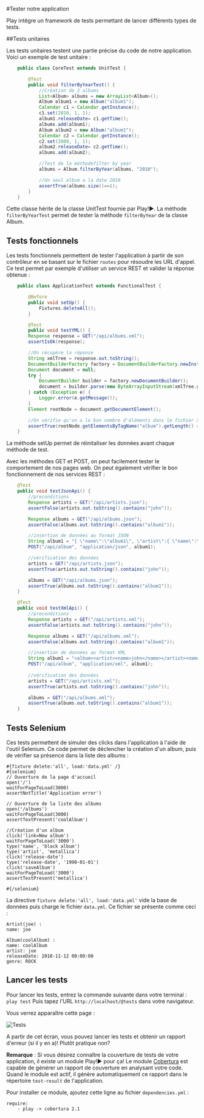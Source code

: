#Tester notre application

Play intègre un framework de tests permettant de lancer différents types de tests.
	
##Tests unitaires

Les tests unitaires testent une partie précise du code de notre application.
Voici un exemple de test unitaire :

~~~ java 
	public class CoreTest extends UnitTest {

	    @Test
	    public void filterByYearTest() {
	        //Création de 2 albums
	        List<Album> albums = new ArrayList<Album>();
	        Album album1 = new Album("album1");
	        Calendar c1 = Calendar.getInstance();
	        c1.set(2010, 1, 1);
	        album1.releaseDate= c1.getTime();
	        albums.add(album1);
	        Album album2 = new Album("album1");
	        Calendar c2 = Calendar.getInstance();
	        c2.set(2009, 1, 1);
	        album2.releaseDate= c2.getTime();
	        albums.add(album2);

	        //Test de la méthodefilter by year
	        albums = Album.filterByYear(albums, "2010");

	        //Un seul album a la date 2010
	        assertTrue(albums.size()==1);
	    }
	}
~~~  

Cette classe hérite de la classe UnitTest fournie par Play!►. La méthode `filterByYearTest` permet de tester la méthode `filterByYear` de la classe Album.

## Tests fonctionnels
	
Les tests fonctionnels permettent de tester l'application à partir de son contrôleur en se basant sur le fichier `routes` pour résoudre les URL d'appel.
Ce test permet par exemple d'utiliser un service REST et valider la réponse obtenue : 

~~~ java
	public class ApplicationTest extends FunctionalTest {

	    @Before
	    public void setUp() {
	        Fixtures.deleteAll();
	    }

	    @Test
	    public void testYML() {
	    Response response = GET("/api/albums.xml");
	    assertIsOk(response);

	    //On récupère la réponse
	    String xmlTree = response.out.toString();
	    DocumentBuilderFactory factory = DocumentBuilderFactory.newInstance();
	    Document document = null;
	    try {
	        DocumentBuilder builder = factory.newDocumentBuilder();
	        document = builder.parse(new ByteArrayInputStream(xmlTree.getBytes()));
	    } catch (Exception e) {
	        Logger.error(e.getMessage());
	    }
	    Element rootNode = document.getDocumentElement();

	    //On vérifie qu'on a le bon nombre d'éléments dans le fichier XML
	    assertTrue(rootNode.getElementsByTagName("album").getLength() == 2);
	}
~~~

La méthode setUp permet de réinitaliser les données avant chaque méthode de test.

Avec les méthodes GET et POST, on peut facilement tester le comportement de nos pages web.
On peut également vérifier le bon fonctionnement de nos services REST : 

~~~ java
	@Test
    public void testJsonApi() {
        //preconditions
		Response artists = GET("/api/artists.json");
        assertFalse(artists.out.toString().contains("john"));

		Response albums = GET("/api/albums.json");
        assertFalse(albums.out.toString().contains("album1"));

		//insertion de données au format JSON
		String album1 = "{ \"name\":\"album1\", \"artist\":{ \"name\":\"john\" }, \"releaseDate\":\"12 sept. 2010 00:00:00\", \"genre\":\"ROCK\" }";
        POST("/api/album", "application/json", album1);

		//vérification des données
        artists = GET("/api/artists.json");
        assertTrue(artists.out.toString().contains("john"));

		albums = GET("/api/albums.json");
        assertTrue(albums.out.toString().contains("album1"));
    }

	@Test
    public void testXmlApi() {
		//preconditions
        Response artists = GET("/api/artists.xml");
        assertFalse(artists.out.toString().contains("john"));

		Response albums = GET("/api/albums.xml");
        assertFalse(albums.out.toString().contains("album1"));

		//insertion de données au format XML
		String album1 = "<album><artist><name>john</name></artist><name>album1</name><release-date>2010</release-date><genre>ROCK</genre><nvVotes>0</nvVotes></album>";
        POST("/api/album", "application/xml", album1);
        
		//vérification des données
		artists = GET("/api/artists.xml");
        assertTrue(artists.out.toString().contains("john"));

		albums = GET("/api/albums.xml");
        assertTrue(albums.out.toString().contains("album1"));
    }
~~~

## Tests Selenium

Ces tests permettent de simuler des clicks dans l'application à l'aide de l'outil Selenium.
Ce code permet de déclencher la création d'un album, puis de vérifier sa présence dans la liste des albums :

	#{fixture delete:'all', load:'data.yml' /}
	#{selenium}
	// Ouverture de la page d'accueil
	open('/')
	waitForPageToLoad(3000)
	assertNotTitle('Application error')
	
	// Ouverture de la liste des albums
	open('/albums')
	waitForPageToLoad(3000)
	assertTextPresent('coolAlbum')
	
	//Création d'un album
	click('link=New album')
	waitForPageToLoad('3000')
	type('name', 'black album')
	type('artist', 'metallica')
	click('release-date')
	type('release-date', '1990-01-01')
	click('saveAlbum')
	waitForPageToLoad('3000')
	assertTextPresent('metallica')
	
	#{/selenium}

La directive `fixture delete:'all', load:'data.yml'` vide la base de données puis charge le fichier `data.yml`. Ce fichier se présente comme ceci :

	Artist(joe) :
	name: joe

	Album(coolAlbum) :
	name: coolAlbum
	artist: joe
	releaseDate: 2010-11-12 00:00:00
	genre: ROCK
	
## Lancer les tests
	
Pour lancer les tests, entrez la commande suivante dans votre terminal : `play test`
Puis tapez l'URL `http://localhost/@tests` dans votre navigateur.

Vous verrez apparaître cette page : 

![Tests](http://www.playframework.org/documentation/1.0/images/test-runner)

A partir de cet écran, vous pouvez lancer les tests et obtenir un rapport d'erreur (si il y en a)! 
Plutôt pratique non?

**Remarque** : Si vous désirez connaître la couverture de tests de votre application, il existe un module Play!► pour ça!
Le module [Cobertura](http://www.playframework.org/modules/cobertura) est capable de générer un rapport de couverture en analysant votre code. Quand le module est actif, il génère automatiquement ce rapport dans le répertoire `test-result` de l'application.

Pour installer ce module, ajoutez cette ligne au fichier `dependencies.yml` :

    require:
        - play -> cobertura 2.1
